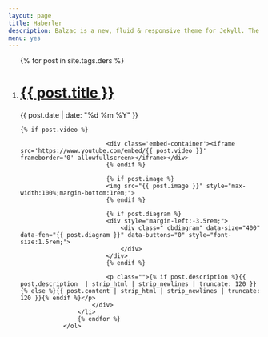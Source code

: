 ```yaml
---
layout: page
title: Haberler
description: Balzac is a new, fluid & responsive theme for Jekyll. The
menu: yes
---
```


<ol class="post-list">

{% for post in site.tags.ders %}

<li>
    <div class="deets" itemscope itemtype="http://schema.org/BlogPosting" itemprop="blogPost">
        <h1><a href="{{ site.url }}{{ post.url }}">{{ post.title }}</a></h1>
        <p class="date"><time datetime="{{ post.date | date_to_xmlschema }}" itemprop="datePublished">{{ post.date | date: "%d %m %Y" }}</time></p>

    {% if post.video %}
   <style>
                                .embed-container {
                                    position: relative;
                                    padding-bottom: 56.25%;
                                    height: 0;
                                    overflow: hidden;
                                    max-width: 100%;
                                    margin-bottom: 1rem;
                                }

                                .embed-container iframe,
                                .embed-container object,
                                .embed-container embed {
                                    position: absolute;
                                    top: 0;
                                    left: 0;
                                    width: 100%;
                                    height: 100%;
                                }

                            </style>
                            <div class='embed-container'><iframe src='https://www.youtube.com/embed/{{ post.video }}' frameborder='0' allowfullscreen></iframe></div>
                            {% endif %}

                            {% if post.image %}
                            <img src="{{ post.image }}" style="max-width:100%;margin-bottom:1rem;">
                            {% endif %}

                            {% if post.diagram %}
                            <div style="margin-left:-3.5rem;">
                                <div class=" cbdiagram" data-size="400" data-fen="{{ post.diagram }}" data-buttons="0" style="font-size:1.5rem;">
                                </div>
                            </div>
                            {% endif %}

                            <p class="">{% if post.description %}{{ post.description  | strip_html | strip_newlines | truncate: 120 }}{% else %}{{ post.content | strip_html | strip_newlines | truncate: 120 }}{% endif %}</p>
                        </div>
                    </li>
                    {% endfor %}
                </ol>
